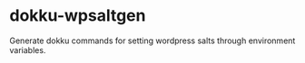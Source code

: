dokku-wpsaltgen
===============

Generate dokku commands for setting wordpress salts through environment variables.
